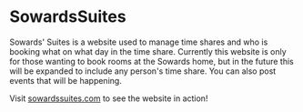 # SowardsSuites
Sowards' Suites is a website used to manage time shares and who is booking what on what day in the time share.
Currently this website is only for those wanting to book rooms at the Sowards home, but in the future this will be expanded to include any person's time share.
You can also post events that will be happening.

Visit [sowardssuites.com](https://sowardssuites.com) to see the website in action!
